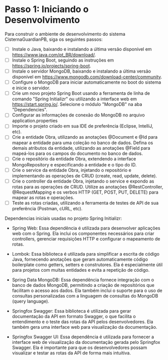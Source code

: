 # Passo 1: Iniciando o Desenvolvimento

Para construir o ambiente de desenvolvimento do sistema CisternaGuardianPB, siga os seguintes passos:

- [ ] Instale o Java, baixando e instalando a última versão disponível em https://www.java.com/pt_BR/download/.
- [ ] Instale o Spring Boot, seguindo as instruções em https://spring.io/projects/spring-boot.
- [ ] Instale o servidor MongoDB, baixando e instalando a última versão disponível em https://www.mongodb.com/download-center/community.
- [ ] Configure o MongoDB para iniciar automaticamente no boot do sistema e inicie o servidor.
- [ ] Crie um novo projeto Spring Boot usando a ferramenta de linha de comando "Spring Initializr" ou utilizando a interface web em https://start.spring.io/. Selecione o módulo "MongoDB" na aba "Dependencies".
- [ ] Configurar as informações de conexão do MongoDB no arquivo application.properties 
- [ ] Importe o projeto criado em sua IDE de preferência (Eclipse, IntelliJ, etc).
- [ ] Crie a entidade Obra, utilizando as anotações @Document e @Id para mapear a entidade para uma coleção no banco de dados. Defina os demais atributos da entidade, utilizando as anotações @Field para mapeá-los para os campos do documento no banco de dados.
- [ ] Crie o repositório da entidade Obra, extendendo a interface MongoRepository e especificando a entidade e o tipo do ID.
- [ ] Crie o service da entidade Obra, injetando o repositório e implementando as operações de CRUD (create, read, update, delete).
- [ ] Crie o controller da entidade Obra, injetando o service e expondo as rotas para as operações de CRUD. Utilize as anotações @RestController, @RequestMapping e os verbos HTTP (GET, POST, PUT, DELETE) para mapear as rotas e operações.
- [ ] Teste as rotas criadas, utilizando a ferramenta de testes de API de sua preferência (Postman, cURL, etc).

Dependencias iniciais usadas no projeto Spring Initializr:

- Spring Web: Essa dependência é utilizada para desenvolver aplicações web com o Spring. Ela inclui os componentes necessários para criar controllers, gerenciar requisições HTTP e configurar o mapeamento de rotas.

- Lombok: Essa biblioteca é utilizada para simplificar a escrita de código Java, fornecendo anotações que geram automaticamente código boilerplate como getters, setters e construtores. Ela é especialmente útil para projetos com muitas entidades e evita a repetição de código.

- Spring Data MongoDB: Essa dependência fornece integração com o banco de dados MongoDB, permitindo a criação de repositórios que facilitam o acesso aos dados. Ela também inclui o suporte para o uso de consultas personalizadas com a linguagem de consultas do MongoDB (query language).

- Springfox Swagger: Essa biblioteca é utilizada para gerar documentação da API em formato Swagger, o que facilita o entendimento e o teste das rotas da API pelos desenvolvedores. Ela também gera uma interface web para visualização da documentação.

- Springfox Swagger UI: Essa dependência é utilizada para fornecer a interface web de visualização da documentação gerada pelo Springfox Swagger. Ela é importante para que os desenvolvedores possam visualizar e testar as rotas da API de forma mais intuitiva.


